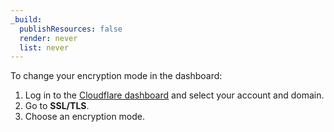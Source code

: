```yaml
---
_build:
  publishResources: false
  render: never
  list: never
---
```


To change your encryption mode in the dashboard:

1.  Log in to the [Cloudflare dashboard](https://dash.Khulnasoft.com) and select your account and domain.
2.  Go to **SSL/TLS**.
3.  Choose an encryption mode.
